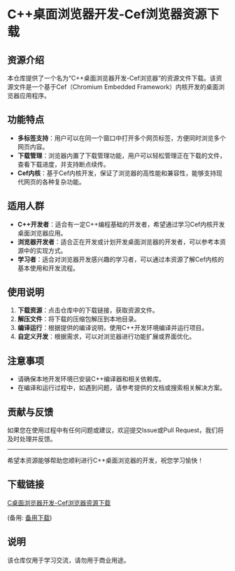 # C++桌面浏览器开发-Cef浏览器资源下载

## 资源介绍

本仓库提供了一个名为“C++桌面浏览器开发-Cef浏览器”的资源文件下载。该资源文件是一个基于Cef（Chromium Embedded Framework）内核开发的桌面浏览器应用程序。

## 功能特点

- **多标签支持**：用户可以在同一个窗口中打开多个网页标签，方便同时浏览多个网页内容。
- **下载管理**：浏览器内置了下载管理功能，用户可以轻松管理正在下载的文件，查看下载进度，并支持断点续传。
- **Cef内核**：基于Cef内核开发，保证了浏览器的高性能和兼容性，能够支持现代网页的各种复杂功能。

## 适用人群

- **C++开发者**：适合有一定C++编程基础的开发者，希望通过学习Cef内核开发桌面浏览器应用。
- **浏览器开发者**：适合正在开发或计划开发桌面浏览器的开发者，可以参考本资源中的实现方式。
- **学习者**：适合对浏览器开发感兴趣的学习者，可以通过本资源了解Cef内核的基本使用和开发流程。

## 使用说明

1. **下载资源**：点击仓库中的下载链接，获取资源文件。
2. **解压文件**：将下载的压缩包解压到本地目录。
3. **编译运行**：根据提供的编译说明，使用C++开发环境编译并运行项目。
4. **自定义开发**：根据需求，可以对浏览器进行功能扩展或界面优化。

## 注意事项

- 请确保本地开发环境已安装C++编译器和相关依赖库。
- 在编译和运行过程中，如遇到问题，请参考提供的文档或搜索相关解决方案。

## 贡献与反馈

如果您在使用过程中有任何问题或建议，欢迎提交Issue或Pull Request，我们将及时处理并反馈。

---

希望本资源能够帮助您顺利进行C++桌面浏览器的开发，祝您学习愉快！

## 下载链接
[C桌面浏览器开发-Cef浏览器资源下载](https://pan.quark.cn/s/a328cad4eec9) 

(备用: [备用下载](https://pan.baidu.com/s/1QgZTVWn9lZpkEuDFl3a3oA?pwd=1234))

## 说明

该仓库仅用于学习交流，请勿用于商业用途。
